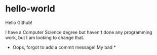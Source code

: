 # hello-world

Hello Github!

I have a Computer Science degree but haven't done any programming work, but I am looking to change that.

* Oops, forgot to add a commit message! My bad *
